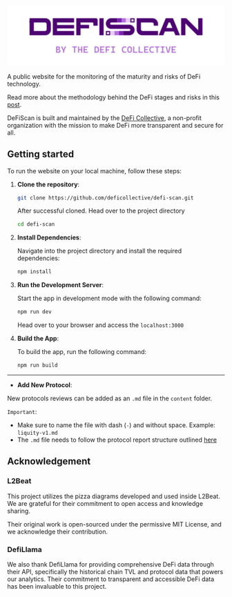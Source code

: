 ![DeFiScan Logo](./public/images/defiscan_by_tdc_color_for_light_background.svg)

A public website for the monitoring of the maturity and risks of DeFi technology.

Read more about the methodology behind the DeFi stages and risks in this [post](https://deficollective.org/blog/introducing-defiscan).

DeFiScan is built and maintained by the [DeFi Collective](https://DeFiCollective.org), a non-profit organization with the mission to make DeFi more transparent and secure for all.

## Getting started

To run the website on your local machine, follow these steps:

1. **Clone the repository**:

   ```bash
   git clone https://github.com/deficollective/defi-scan.git
   ```

   After successful cloned. Head over to the project directory

   ```bash
   cd defi-scan
   ```

2. **Install Dependencies**:

   Navigate into the project directory and install the required dependencies:

   ```bash
   npm install
   ```

3. **Run the Development Server**:

   Start the app in development mode with the following command:

   ```bash
   npm run dev
   ```

   Head over to your browser and access the `localhost:3000`

4. **Build the App**:

   To build the app, run the following command:

   ```bash
   npm run build
   ```

---

- **Add New Protocol**:

New protocols reviews can be added as an `.md` file in the `content` folder.

`Important`:

- Make sure to name the file with dash (`-`) and without space. Example: `liquity-v1.md`
- The `.md` file needs to follow the protocol report structure outlined [here](src/content/template.md)

## Acknowledgement

### L2Beat

This project utilizes the pizza diagrams developed and used inside L2Beat. We are grateful for their commitment to open access and knowledge sharing.

Their original work is open-sourced under the permissive MIT License, and we acknowledge their contribution.

### DefiLlama

We also thank DefiLlama for providing comprehensive DeFi data through their API, specifically the historical chain TVL and protocol data that powers our analytics. Their commitment to transparent and accessible DeFi data has been invaluable to this project.
